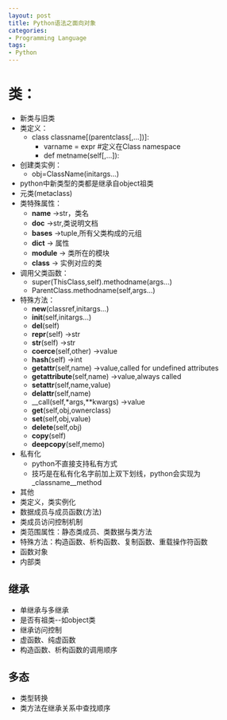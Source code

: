 ```yaml
---
layout: post
title: Python语法之面向对象
categories:
- Programming Language
tags:
- Python
---
```


# 类：
- 新类与旧类
- 类定义：
	- class classname[(parentclass[,...])]:
		- varname = expr #定义在Class namespace
		- def metname(self[,...]):
- 创建类实例：
	- obj=ClassName(initargs...)
- python中新类型的类都是继承自object祖类
- 元类(metaclass)
- 类特殊属性：
	- __name__ ->str，类名
	- __doc__ ->str,类说明文档
	- __bases__ ->tuple,所有父类构成的元组
	- __dict__ -> 属性
	- __module__ -> 类所在的模块
	- __class__ -> 实例对应的类
- 调用父类函数：
	- super(ThisClass,self).methodname(args...)
	- ParentClass.methodname(self,args...)
- 特殊方法：
	- __new__(classref,initargs...)
	- __init__(self,initargs...)
	- __del__(self)
	- __repr__(self) ->str
	- __str__(self) ->str
	- __coerce__(self,other) ->value
	- __hash__(self) ->int
	- __getattr__(self,name) ->value,called for undefined attributes
	- __getattribute__(self,name) ->value,always called
	- __setattr__(self,name,value)
	- __delattr__(self,name)
	- __call(self,*args,**kwargs) ->value
	- __get__(self,obj,ownerclass)
	- __set__(self,obj,value)
	- __delete__(self,obj)
	- __copy__(self)
	- __deepcopy__(self,memo)
- 私有化
	- python不直接支持私有方式
	- 技巧是在私有化名字前加上双下划线，python会实现为_classname__method
- 其他
- 类定义，类实例化
- 数据成员与成员函数(方法)
- 类成员访问控制机制
- 类范围属性：静态类成员、类数据与类方法
- 特殊方法：构造函数、析构函数、复制函数、重载操作符函数
- 函数对象
- 内部类

## 继承
- 单继承与多继承
- 是否有祖类--如object类
- 继承访问控制
- 虚函数、纯虚函数
- 构造函数、析构函数的调用顺序

## 多态
- 类型转换
- 类方法在继承关系中查找顺序